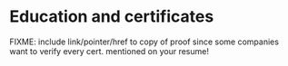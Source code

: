 # Education and certificates

FIXME: include link/pointer/href to copy of proof since some companies want to verify every cert. mentioned on your resume!


